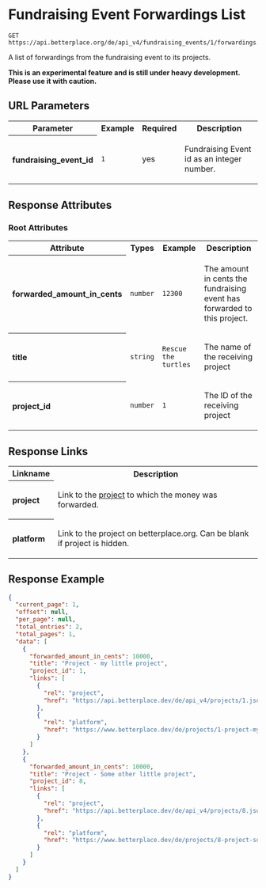 
# Fundraising Event Forwardings List

```Cirru
GET https://api.betterplace.org/de/api_v4/fundraising_events/1/forwardings.json
```

A list of forwardings from the fundraising event to its projects.

**This is an experimental feature and is still under heavy development. Please use it with caution.**


## URL Parameters

<table>
  <tr>
    <th>Parameter</th>
    <th>Example</th>
    <th>Required</th>
    <th>Description</th>
  </tr>
  <tr>
    <th align="left">fundraising_event_id</th>
    <td><code>1</code></td>
    <td>yes</td>
<td>

Fundraising Event id as an integer number.

</td>
  </tr>
</table>


## Response Attributes


### Root Attributes

  <table>
    <tr>
      <th>Attribute</th>
      <th>Types</th>
      <th>Example</th>
      <th>Description</th>
    </tr>
    <tr>
      <th align="left">forwarded_amount_in_cents</th>
      <td><code>number</code></td>
      <td><code>12300</code></td>
<td>

The amount in cents the fundraising event has forwarded to this project.


</td>
    </tr>
    <tr>
      <th align="left">title</th>
      <td><code>string</code></td>
      <td><code>Rescue the turtles</code></td>
<td>

The name of the receiving project

</td>
    </tr>
    <tr>
      <th align="left">project_id</th>
      <td><code>number</code></td>
      <td><code>1</code></td>
<td>

The ID of the receiving project

</td>
    </tr>
  </table>
</table>

## Response Links

<table>
  <tr>
    <th>Linkname</th>
    <th>Description</th>
  </tr>
    <tr>
<th align="left">

project

</th>
<td>

Link to the <a href="project_details.md">project</a> to which the money was forwarded.


</td>
    </tr>
    <tr>
<th align="left">

platform

</th>
<td>

Link to the project on betterplace.org. Can be blank if project is hidden.

</td>
    </tr>
</table>

## Response Example

```json
{
  "current_page": 1,
  "offset": null,
  "per_page": null,
  "total_entries": 2,
  "total_pages": 1,
  "data": [
    {
      "forwarded_amount_in_cents": 10000,
      "title": "Project - my little project",
      "project_id": 1,
      "links": [
        {
          "rel": "project",
          "href": "https://api.betterplace.dev/de/api_v4/projects/1.json"
        },
        {
          "rel": "platform",
          "href": "https://www.betterplace.dev/de/projects/1-project-my-little-project"
        }
      ]
    },
    {
      "forwarded_amount_in_cents": 10000,
      "title": "Project - Some other little project",
      "project_id": 8,
      "links": [
        {
          "rel": "project",
          "href": "https://api.betterplace.dev/de/api_v4/projects/8.json"
        },
        {
          "rel": "platform",
          "href": "https://www.betterplace.dev/de/projects/8-project-some-other-little-project"
        }
      ]
    }
  ]
}
```

